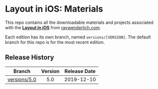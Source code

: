 # Layout in iOS: Materials

This repo contains all the downloadable materials and projects associated with the **[Layout in iOS](https://www.raywenderlich.com/6849561-layout-in-ios)** from [raywenderlich.com](https://www.raywenderlich.com).

Each edition has its own branch, named `versions/[VERSION]`. The default branch for this repo is for the most recent edition.

## Release History

| Branch                                                                                  | Version | Release Date |
| --------------------------------------------------------------------------------------- |:-------:|:------------:|
| [versions/5.0](https://github.com/raywenderlich/video-lios-materials/tree/versions/5.0) | 5.0     | 2019-12-10   |
